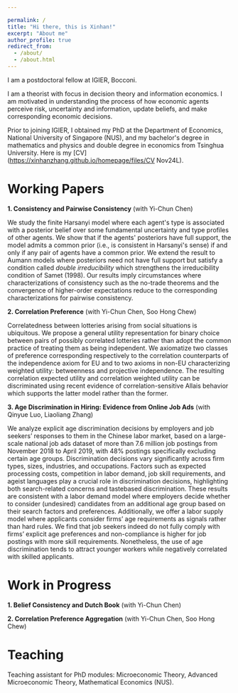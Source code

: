```yaml
---

permalink: /
title: "Hi there, this is Xinhan!"
excerpt: "About me"
author_profile: true
redirect_from: 
  - /about/
  - /about.html
---
```


I am a postdoctoral fellow at IGIER, Bocconi.

I am a theorist with focus in decision theory and information economics. I am motivated in understanding the process of how economic agents perceive risk, uncertainty and information, update beliefs, and make corresponding economic decisions. 

Prior to joining IGIER, I obtained my PhD at the Department of Economics, National University of Singapore (NUS), and my bachelor's degree in mathematics and physics and double degree in economics from Tsinghua University. Here is my [CV](https://xinhanzhang.github.io/homepage/files/CV Nov24L).

Working Papers
======
**1. Consistency and Pairwise Consistency** (with Yi-Chun Chen)

   We study the finite Harsanyi model where each agent's type is associated with a posterior belief over some fundamental uncertainty and type profiles of other agents. We show that if the agents' posteriors have full support, the model admits a common prior (i.e., is consistent in Harsanyi's sense) if and only if any pair of agents have a common prior. We extend the result to Aumann models where posteriors need not have full support but satisfy a condition called _double irreducibility_ which strengthens the irreducibility condition of Samet (1998). Our results imply circumstances where characterizations of consistency such as the no-trade theorems and the convergence of higher-order expectations reduce to the corresponding characterizations for pairwise consistency.
   
**2. Correlation Preference** (with Yi-Chun Chen, Soo Hong Chew)

   Correlatedness between lotteries arising from social situations is ubiquitous. We propose a general utility representation for binary choice between
pairs of possibly correlated lotteries rather than adopt the common practice of treating them as being independent. We axiomatize two classes of preference
corresponding respectively to the correlation counterparts of the independence axiom for EU and to two axioms in non-EU characterizing weighted
utility: betweenness and projective independence. The resulting correlation expected utility and correlation weighted utility can be discriminated using
recent evidence of correlation-sensitive Allais behavior which supports the latter model rather than the former.

**3. Age Discrimination in Hiring: Evidence from Online Job Ads** (with Qinyue Luo, Liaoliang Zhang)

   We analyze explicit age discrimination decisions by employers and job seekers’ responses to them in the Chinese labor market, based on a large-scale
national job ads dataset of more than 7.6 million job postings from November 2018 to April 2019, with 48% postings specifically excluding certain age groups.
Discrimination decisions vary significantly across firm types, sizes, industries, and occupations. Factors such as expected processing costs, competition in labor
demand, job skill requirements, and ageist languages play a crucial role in discrimination decisions, highlighting both search-related concerns and tastebased
discrimination. These results are consistent with a labor demand model where employers decide whether to consider (undesired) candidates from an additional
age group based on their search factors and preferences. Additionally, we offer a labor supply model where applicants consider firms’ age requirements
as signals rather than hard rules. We find that job seekers indeed do not fully comply with firms’ explicit age preferences and non-compliance is higher for job
postings with more skill requirements. Nonetheless, the use of age discrimination tends to attract younger workers while negatively correlated with skilled
applicants.

Work in Progress
======
**1. Belief Consistency and Dutch Book** (with Yi-Chun Chen)

**2. Correlation Preference Aggregation** (with Yi-Chun Chen, Soo Hong Chew)

Teaching
======
Teaching assistant for PhD modules: Microeconomic Theory, Advanced Microeconomic Theory, Mathematical Economics (NUS).
